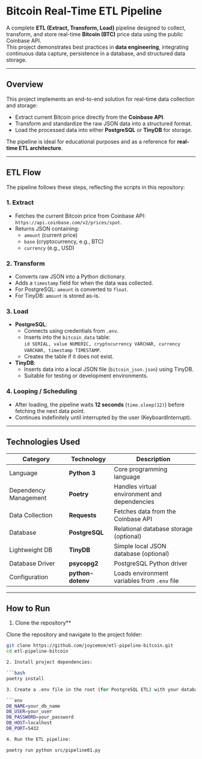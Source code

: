 # Bitcoin Real-Time ETL Pipeline

A complete **ETL (Extract, Transform, Load)** pipeline designed to collect, transform, and store real-time **Bitcoin (BTC)** price data using the public Coinbase API.  
This project demonstrates best practices in **data engineering**, integrating continuous data capture, persistence in a database, and structured data storage.

---

## Overview

This project implements an end-to-end solution for real-time data collection and storage:

- Extract current Bitcoin price directly from the **Coinbase API**.  
- Transform and standardize the raw JSON data into a structured format.  
- Load the processed data into either **PostgreSQL** or **TinyDB** for storage.  

The pipeline is ideal for educational purposes and as a reference for **real-time ETL architecture**.

---

## ETL Flow

The pipeline follows these steps, reflecting the scripts in this repository:

### 1. Extract
- Fetches the current Bitcoin price from Coinbase API: `https://api.coinbase.com/v2/prices/spot`.  
- Returns JSON containing:
  - `amount` (current price)  
  - `base` (cryptocurrency, e.g., BTC)  
  - `currency` (e.g., USD)  

### 2. Transform
- Converts raw JSON into a Python dictionary.  
- Adds a `timestamp` field for when the data was collected.  
- For PostgreSQL: `amount` is converted to `float`.  
- For TinyDB: `amount` is stored as-is.  

### 3. Load
- **PostgreSQL**:
  - Connects using credentials from `.env`.  
  - Inserts into the `bitcoin_data` table:  
    `id SERIAL, value NUMERIC, cryptocurrency VARCHAR, currency VARCHAR, timestamp TIMESTAMP`.  
  - Creates the table if it does not exist.  
- **TinyDB**:
  - Inserts data into a local JSON file (`bitcoin_json.json`) using TinyDB.  
  - Suitable for testing or development environments.  

### 4. Looping / Scheduling
- After loading, the pipeline waits **12 seconds** (`time.sleep(12)`) before fetching the next data point.  
- Continues indefinitely until interrupted by the user (KeyboardInterrupt).

---

## Technologies Used

| Category         | Technology          | Description                                     |
|-----------------|-------------------|-----------------------------------------------|
| Language        | **Python 3**       | Core programming language                     |
| Dependency Management | **Poetry**     | Handles virtual environment and dependencies |
| Data Collection | **Requests**       | Fetches data from the Coinbase API           |
| Database        | **PostgreSQL**     | Relational database storage (optional)       |
| Lightweight DB  | **TinyDB**         | Simple local JSON database (optional)        |
| Database Driver | **psycopg2**       | PostgreSQL Python driver                      |
| Configuration   | **python-dotenv**  | Loads environment variables from `.env` file |

---

## How to Run

1. Clone the repository**
   
Clone the repository and navigate to the project folder:

```bash
git clone https://github.com/joycemsm/etl-pipeline-bitcoin.git
cd etl-pipeline-bitcoin 

2. Install project dependencies:

```bash
poetry install

3. Create a .env file in the root (for PostgreSQL ETL) with your database credentials:

```env
DB_NAME=your_db_name
DB_USER=your_user
DB_PASSWORD=your_password
DB_HOST=localhost
DB_PORT=5432

4. Run the ETL pipeline:

poetry run python src/pipeline01.py


